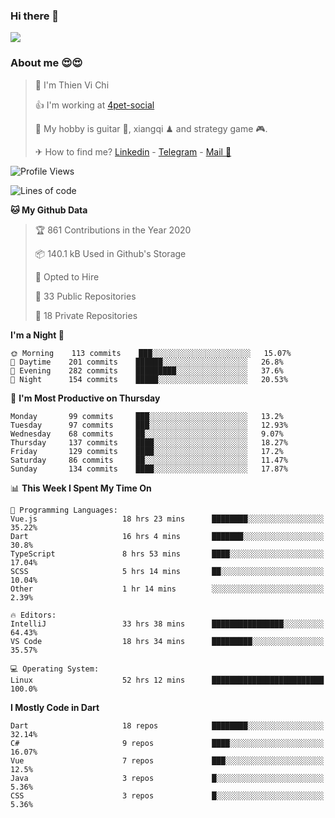 ### Hi there 👋
![](https://media1.tenor.com/images/9aa4aee77151757a310fcdb4b8fd2a0a/tenor.gif?itemid=12671405)

### About me 😍😍

> 🙎 I'm Thien Vi Chi
> 
> 👍 I'm working at [4pet-social](https://github.com/4pet-social)
>
> 🥞 My hobby is guitar 🎸, xiangqi ♟ and strategy game 🎮.
> 
> ✈ How to find me? [Linkedin](https://www.linkedin.com/in/tvc12/) - [Telegram](https://t.me/yeutham212) - [Mail 📧](mailto:meomeocf98@gmail.com)
> 

<!--START_SECTION:waka-->
![Profile Views](http://img.shields.io/badge/Profile%20Views-9-blue)

![Lines of code](https://img.shields.io/badge/From%20Hello%20World%20I%27ve%20Written-4.2%20million%20lines%20of%20code-blue)

**🐱 My Github Data** 

> 🏆 861 Contributions in the Year 2020
 > 
> 📦 140.1 kB Used in Github's Storage 
 > 
> 💼 Opted to Hire
 > 
> 📜 33 Public Repositories
 > 
> 🔑 18 Private Repositories 

**I'm a Night 🦉** 

```text
🌞 Morning    113 commits    ███░░░░░░░░░░░░░░░░░░░░░░   15.07% 
🌆 Daytime    201 commits    ██████░░░░░░░░░░░░░░░░░░░   26.8% 
🌃 Evening    282 commits    █████████░░░░░░░░░░░░░░░░   37.6% 
🌙 Night      154 commits    █████░░░░░░░░░░░░░░░░░░░░   20.53%

```
📅 **I'm Most Productive on Thursday** 

```text
Monday       99 commits     ███░░░░░░░░░░░░░░░░░░░░░░   13.2% 
Tuesday      97 commits     ███░░░░░░░░░░░░░░░░░░░░░░   12.93% 
Wednesday    68 commits     ██░░░░░░░░░░░░░░░░░░░░░░░   9.07% 
Thursday     137 commits    ████░░░░░░░░░░░░░░░░░░░░░   18.27% 
Friday       129 commits    ████░░░░░░░░░░░░░░░░░░░░░   17.2% 
Saturday     86 commits     ██░░░░░░░░░░░░░░░░░░░░░░░   11.47% 
Sunday       134 commits    ████░░░░░░░░░░░░░░░░░░░░░   17.87%

```


📊 **This Week I Spent My Time On** 

```text
💬 Programming Languages: 
Vue.js                   18 hrs 23 mins      ████████░░░░░░░░░░░░░░░░░   35.22% 
Dart                     16 hrs 4 mins       ███████░░░░░░░░░░░░░░░░░░   30.8% 
TypeScript               8 hrs 53 mins       ████░░░░░░░░░░░░░░░░░░░░░   17.04% 
SCSS                     5 hrs 14 mins       ██░░░░░░░░░░░░░░░░░░░░░░░   10.04% 
Other                    1 hr 14 mins        ░░░░░░░░░░░░░░░░░░░░░░░░░   2.39%

🔥 Editors: 
IntelliJ                 33 hrs 38 mins      ████████████████░░░░░░░░░   64.43% 
VS Code                  18 hrs 34 mins      █████████░░░░░░░░░░░░░░░░   35.57%

💻 Operating System: 
Linux                    52 hrs 12 mins      █████████████████████████   100.0%

```

**I Mostly Code in Dart** 

```text
Dart                     18 repos            ████████░░░░░░░░░░░░░░░░░   32.14% 
C#                       9 repos             ████░░░░░░░░░░░░░░░░░░░░░   16.07% 
Vue                      7 repos             ███░░░░░░░░░░░░░░░░░░░░░░   12.5% 
Java                     3 repos             █░░░░░░░░░░░░░░░░░░░░░░░░   5.36% 
CSS                      3 repos             █░░░░░░░░░░░░░░░░░░░░░░░░   5.36%

```



<!--END_SECTION:waka-->
